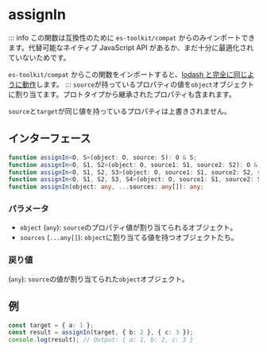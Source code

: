 # assignIn

::: info
この関数は互換性のために `es-toolkit/compat` からのみインポートできます。代替可能なネイティブ JavaScript API があるか、まだ十分に最適化されていないためです。

`es-toolkit/compat` からこの関数をインポートすると、[lodash と完全に同じように動作](../../../compatibility.md)します。
:::
`source`が持っているプロパティの値を`object`オブジェクトに割り当てます。プロトタイプから継承されたプロパティも含まれます。

`source`と`target`が同じ値を持っているプロパティは上書きされません。

## インターフェース

```typescript
function assignIn<O, S>(object: O, source: S): O & S;
function assignIn<O, S1, S2>(object: O, source1: S1, source2: S2): O & S1 & S2;
function assignIn<O, S1, S2, S3>(object: O, source1: S1, source2: S2, source3: S3): O & S1 & S2 & S3;
function assignIn<O, S1, S2, S3, S4>(object: O, source1: S1, source2: S2, source3: S3, source4: S4): O & S1 & S2 & S3;
function assignIn(object: any, ...sources: any[]): any;
```

### パラメータ

- `object` (`any`): `source`のプロパティ値が割り当てられるオブジェクト。
- `sources` (`...any[]`): `object`に割り当てる値を持つオブジェクトたち。

### 戻り値

(`any`): `source`の値が割り当てられた`object`オブジェクト。

## 例

```typescript
const target = { a: 1 };
const result = assignIn(target, { b: 2 }, { c: 3 });
console.log(result); // Output: { a: 1, b: 2, c: 3 }
```
